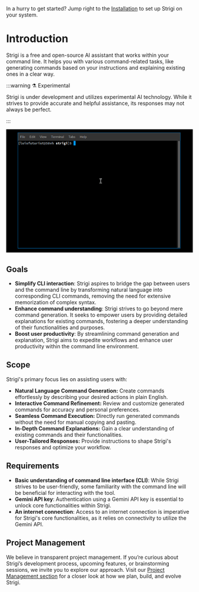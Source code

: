 <div class="tip custom-block" style="padding-top: 8px">

In a hurry to get started? Jump right to the [Installation](../guide/installation) to set up Strigi on your system.

</div>

# Introduction

Strigi is a free and open-source AI assistant that works within your command line. It helps you with various command-related tasks, like generating commands based on your instructions and explaining existing ones in a clear way.

:::warning ⚗️ Experimental

Strigi is under development and utilizes experimental AI technology. While it strives to provide accurate and helpful assistance, its responses may not always be perfect.

:::

![Strigi in Action](../public/demo.gif)

## Goals

- **Simplify CLI interaction**: Strigi aspires to bridge the gap between users and the command line by transforming natural language into corresponding CLI commands, removing the need for extensive memorization of complex syntax.
- **Enhance command understanding**: Strigi strives to go beyond mere command generation. It seeks to empower users by providing detailed explanations for existing commands, fostering a deeper understanding of their functionalities and purposes.
- **Boost user productivity**: By streamlining command generation and explanation, Strigi aims to expedite workflows and enhance user productivity within the command line environment.

## Scope

Strigi's primary focus lies on assisting users with:

* **Natural Language Command Generation:**  Create commands effortlessly by describing your desired actions in plain English.
* **Interactive Command Refinement:** Review and customize generated commands for accuracy and personal preferences.
* **Seamless Command Execution:** Directly run generated commands without the need for manual copying and pasting.
* **In-Depth Command Explanations:** Gain a clear understanding of existing commands and their functionalities.
* **User-Tailored Responses:** Provide instructions to shape Strigi's responses and optimize your workflow.

## Requirements

- **Basic understanding of command line interface (CLI)**: While Strigi strives to be user-friendly, some familiarity with the command line will be beneficial for interacting with the tool.
- **Gemini API key**: Authentication using a Gemini API key is essential to unlock core functionalities within Strigi.
- **An internet connection**: Access to an internet connection is imperative for Strigi's core functionalities, as it relies on connectivity to utilize the Gemini API.

## Project Management

We believe in transparent project management. If you’re curious about Strigi’s development process, upcoming features, or brainstorming sessions, we invite you to explore our approach. Visit our [Project Management section]([./CONTRIBUTING.md#project-management](https://github.com/neogaialab/strigi/blob/main/CONTRIBUTING.md#project-management)) for a closer look at how we plan, build, and evolve Strigi.
